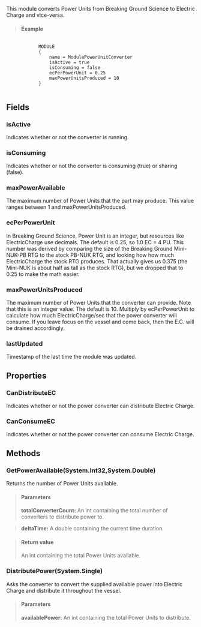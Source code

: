             
This module converts Power Units from Breaking Ground Science to Electric Charge and vice-versa.
            
            
> #### Example
```

            MODULE
            {
                name = ModulePowerUnitConverter
                isActive = true
                isConsuming = false
                ecPerPowerUnit = 0.25
                maxPowerUnitsProduced = 10
            }
            
```

            
        
## Fields

### isActive
Indicates whether or not the converter is running.
### isConsuming
Indicates whether or not the converter is consuming (true) or sharing (false).
### maxPowerAvailable
The maximum number of Power Units that the part may produce. This value ranges between 1 and maxPowerUnitsProduced.
### ecPerPowerUnit
In Breaking Ground Science, Power Unit is an integer, but resources like ElectricCharge use decimals. The default is 0.25, so 1.0 EC = 4 PU. This number was derived by comparing the size of the Breaking Ground Mini-NUK-PB RTG to the stock PB-NUK RTG, and looking how how much ElectricCharge the stock RTG produces. That actually gives us 0.375 (the Mini-NUK is about half as tall as the stock RTG), but we dropped that to 0.25 to make the math easier.
### maxPowerUnitsProduced
The maximum number of Power Units that the converter can provide. Note that this is an integer value. The default is 10. Multiply by ecPerPowerUnit to calculate how much ElectricCharge/sec that the power converter will consume. If you leave focus on the vessel and come back, then the E.C. will be drained accordingly.
### lastUpdated
Timestamp of the last time the module was updated.
## Properties

### CanDistributeEC
Indicates whether or not the power converter can distribute Electric Charge.
### CanConsumeEC
Indicates whether or not the power converter can consume Electric Charge.
## Methods


### GetPowerAvailable(System.Int32,System.Double)
Returns the number of Power Units available.
> #### Parameters
> **totalConverterCount:** An int containing the total number of converters to distribute power to.

> **deltaTime:** A double containing the current time duration.

> #### Return value
> An int containing the total Power Units available.

### DistributePower(System.Single)
Asks the converter to convert the supplied available power into Electric Charge and distribute it throughout the vessel.
> #### Parameters
> **availablePower:** An int containing the total Power Units to distribute.


